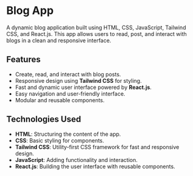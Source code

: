 # Blog App

A dynamic blog application built using HTML, CSS, JavaScript, Tailwind CSS, and React.js. This app allows users to read, post, and interact with blogs in a clean and responsive interface.

## Features

- Create, read, and interact with blog posts.
- Responsive design using **Tailwind CSS** for styling.
- Fast and dynamic user interface powered by **React.js**.
- Easy navigation and user-friendly interface.
- Modular and reusable components.

## Technologies Used

- **HTML**: Structuring the content of the app.
- **CSS**: Basic styling for components.
- **Tailwind CSS**: Utility-first CSS framework for fast and responsive design.
- **JavaScript**: Adding functionality and interaction.
- **React.js**: Building the user interface with reusable components.

